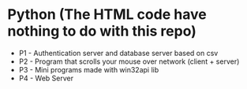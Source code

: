 # Python (The HTML code have nothing to do with this repo)
- P1 - Authentication server and database server based on csv
- P2 - Program that scrolls your mouse over network (client + server)
- P3 - Mini programs made with win32api lib
- P4 - Web Server
